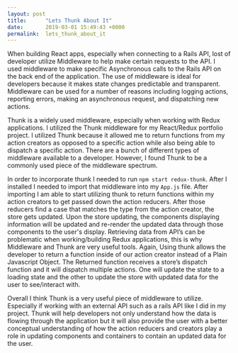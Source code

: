 ```yaml
---
layout: post
title:      "Lets Thunk About It"
date:       2019-03-01 15:49:43 +0000
permalink:  lets_thunk_about_it
---
```


When building React apps, especially when connecting to a Rails API, lost of developer utilize Middleware to help make certain requests to the API. I used middleware to make specific Asynchronous calls to the Rails API on the back end of the application. The use of middleware is ideal for developers because it makes state changes predictable and transparent. Middleware can be used for a number of reasons including logging actions, reporting errors, making an asynchronous request, and dispatching new actions. 

Thunk is a widely used middleware, especially when working with Redux applications. I utilized the Thunk middleware for my React/Redux portfolio project. I utilized Thunk because it allowed me to return functions from my action creators as opposed to a specific action while also being able to dispatch a specific action. There are a bunch of different types of middleware available to a developer. However, I found Thunk to be a commonly used piece of the middleware spectrum. 

In order to incorporate thunk I needed to run `npm start redux-thunk`. After I installed I needed to import that middleware into my `App.js` file. After importing I am able to start utilizing thunk to return functions within my action creators to get passed down the action reducers. After those reducers find a case that matches the type from the action creator, the store gets updated. Upon the store updating, the components displaying information will be updated and re-render the updated data through those components to the user's display. Retrieving data from API’s can be problematic when working/building Redux applications, this is why Middleware and Thunk are very useful tools. Again, Using thunk allows the developer to return a function inside of our action creator instead of a Plain Javascript Object. The Returned function receives a store’s dispatch function and it will dispatch multiple actions. One will update the state to a loading state and the other to update the store with updated data for the user to see/interact with. 

Overall I think Thunk is a very useful piece of middleware to utilize. Especially if working with an external API such as a rails API like I did in my project. Thunk will help developers not only understand how the data is flowing through the application but it will also provide the user with a better conceptual understanding of how the action reducers and creators play a role in updating components and containers to contain an updated data for the user. 

